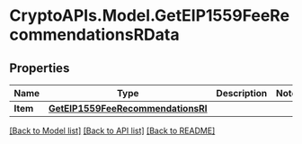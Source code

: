 # CryptoAPIs.Model.GetEIP1559FeeRecommendationsRData

## Properties

Name | Type | Description | Notes
------------ | ------------- | ------------- | -------------
**Item** | [**GetEIP1559FeeRecommendationsRI**](GetEIP1559FeeRecommendationsRI.md) |  | 

[[Back to Model list]](../README.md#documentation-for-models) [[Back to API list]](../README.md#documentation-for-api-endpoints) [[Back to README]](../README.md)

